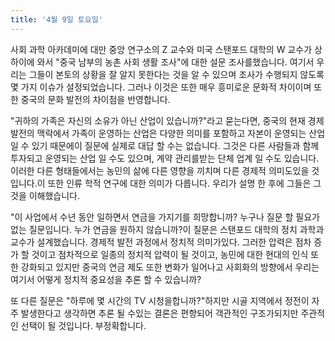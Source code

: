 ```yaml
---
title: '4월 9일 토요일'
---
```

사회 과학 아카데미에 대만 중앙 연구소의 Z 교수와 미국 스탠포드 대학의 W 교수가 상하이에 와서 "중국 남부의 농촌 사회 생활 조사"에 대한 설문 조사를했습니다. 여기서 우리는 그들이 본토의 상황을 잘 알지 못한다는 것을 알 수 있으며 조사가 수행되지 않도록 몇 가지 이슈가 설정되었습니다. 그러나 이것은 또한 매우 흥미로운 문화적 차이이며 또한 중국의 문화 발전의 차이점을 반영합니다.

"귀하의 가족은 자신의 소유가 아닌 산업이 있습니까?"라고 묻는다면, 중국의 현재 경제 발전의 맥락에서 가족이 운영하는 산업은 다양한 의미를 포함하고 자본이 운영되는 산업 일 수 있기 때문에이 질문에 실제로 대답 할 수는 없습니다. 그것은 다른 사람들과 함께 투자되고 운영되는 산업 일 수도 있으며, 계약 관리를받는 단체 업계 일 수도 있습니다. 이러한 다른 형태들에서는 농민의 삶에 다른 영향을 끼치며 다른 경제적 의미도있을 것입니다.이 또한 인류 학적 연구에 대한 의미가 다릅니다. 우리가 설명 한 후에 그들은 그것을 이해했습니다.

"이 사업에서 수년 동안 일하면서 연금을 가지기를 희망합니까? 누구나 질문 할 필요가없는 질문입니다. 누가 연금을 원하지 않습니까?이 질문은 스탠포드 대학의 정치 과학과 교수가 설계했습니다. 경제적 발전 과정에서 정치적 의미가있다. 그러한 압력은 점차 증가 할 것이고 점차적으로 일종의 정치적 압력이 될 것이고, 농민에 대한 현대의 인식 또한 강화되고 있지만 중국의 연금 제도 또한 변화가 일어나고 사회화의 방향에서 우리는 여기서 어떻게 정치적 중요성을 추론 할 수 있습니까?

또 다른 질문은 "하루에 몇 시간의 TV 시청을합니까?"하지만 시골 지역에서 정전이 자주 발생한다고 생각하면 추론 될 수있는 결론은 편향되어 객관적인 구조가되지만 주관적인 선택이 될 것입니다. 부정확합니다.

